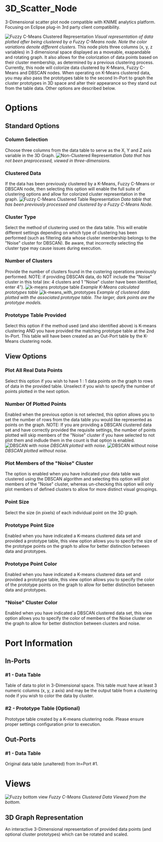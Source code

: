 # 3D_Scatter_Node
3-Dimensional scatter plot node compatible with KNIME analytics platform. Focusing on Eclipse plug-in 3rd party client compatibility.

![Fuzzy C-Means Clustered Representation](assets/fuzzy_cluster.PNG)
_Visual representation of data plotted after being clustered by a Fuzzy C-Means node. Note the color variations denote different clusters._
This node plots three columns (x, y, z variables) in 3 dimensional space displayed as a moveable, exapandable and rotating graph. It also allows for the colorization of data points based on their cluster membership, as determined by a previous clustering process. Currently, this node will colorize data clustered by K-Means, Fuzzy C-Means and DBSCAN nodes. When operating on K-Means clustered data, you may also pass the prototypes table to the second In-Port to graph the cluster prototypes in 3D space and alter their appearance so they stand out from the table data. Other options are described below.

# Options
## Standard Options

### Column Selection 
Choose three columns from the data table to serve as the X, Y and Z axis variable in the 3D Graph.
![Non-Clustered Representation](assets/non_clustered.PNG)
_Data that has not been preprocessed, viewed in three-dimensions._
### Clustered Data
If the data has been previously clustered by a K-Means, Fuzzy C-Means or DBSCAN node, then selecting this option will enable the full suite of clustering options and allow for colorized cluster representation in the graph.
![Fuzzy C-Means Clustered Table Representation](assets/fuzzy_c-means.PNG)
_Data table that has been previously processed and clustered by a Fuzzy C-Means Node._
### Cluster Type
Select the method of clustering used on the data table. This will enable different settings depending on which type of clustering has been performed (such as filtering data whose cluster membership belongs to the "Noise" cluster for DBSCAN). Be aware, that incorrectly selecting the cluster type may cause issues during execution.
### Number of Clusters
Provide the number of clusters found in the custering operations previously performed. NOTE: if providing DBSCAN data, do NOT include the "Noise" cluster in this total (ex: 4 clusters and 1 "Noise" cluster have been identified, enter 4"). 
![k-means prototype table](assets/k-means_clusters.PNG)
_Example K-Means calculated prototypes table_
![k-means_with_prototypes](assets/k-means_with_prototype.PNG)
_Example of clustered data plotted with the associated prototype table. The larger, dark points are the prototype models._
### Prototype Table Provided
Select this option if the method used (and also identified above) is K-means clustering AND you have provided the matching prototype table at the 2nd In-Port. This table will have been created as an Out-Port table by the K-Means clustering node.

## View Options

### Plot All Real Data Points
Select this option if you wish to have 1 : 1 data points on the graph to rows of data in the provided table. Unselect if you wish to specify the number of points plotted in the next option.
### Number Of Plotted Points
Enabled when the previous option is not selected, this option allows you to set the number of rows from the data table you would like represented as points on the graph. NOTE: If you are providing a DBSCAN clustered data set and have correctly provided the requisite settings, the number of points plotted will skip members of the "Noise" cluster if you have selected to not plot them and indlude them in the count is that option is enabled.
![DBSCAN with noise](assets/dbscan_with_noise.PNG)
_DBSCAN plotted with noise._
![DBSCAN without noise](assets/dbscan_no_noise.PNG)
_DBSCAN plotted without noise._
### Plot Members of the "Noise" Cluster
The option is enabled when you have indicated your data table was clustered using the DBSCAN algorithm and selecting this option will plot members of the "Noise" cluster, whereas un-checking this option will only plot members of defined clusters to allow for more distinct visual groupings.
### Point Size
Select the size (in pixels) of each individual point on the 3D graph.
### Prototype Point Size
Enabled when you have indicated a K-means clustered data set and provided a prototype table, this view option allows you to specify the size of the prototype points on the graph to allow for better distinction between data and prototypes.
### Prototype Point Color
Enabled when you have indicated a K-means clustered data set and provided a prototype table, this view option allows you to specify the color of the prototype points on the graph to allow for better distinction between data and prototypes.
### "Noise" Cluster Color
Enabled when you have indicated a DBSCAN clustered data set, this view option allows you to specify the color of members of the Noise cluster on the graph to allow for better distinction between clusters and noise.

# Port Information
## In-Ports

### #1 - Data Table
Table of data to plot in 3-Dimensional space. This table must have at least 3 numeric columns (x, y, z axis) and may be the output table from a clustering node if you wish to color the data by cluster.
### #2 - Prototype Table (Optional)
Prototype table created by a K-means clustering node. Please ensure proper settings configuration prior to execution.

## Out-Ports

### #1 - Data Table
Original data table (unaltered) from In=Port #1.

# Views
![Fuzzy bottom view](assets/fuzzy_bottom.PNG)
_Fuzzy C-Means Clustered Data Viewed from the bottom._
## 3D Graph Representation
An interactive 3-Dimensional representation of provided data points (and optional cluster prototypes) which can be rotated and scaled.
